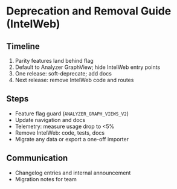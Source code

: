 # Deprecation and Removal Guide (IntelWeb)

## Timeline
1) Parity features land behind flag
2) Default to Analyzer GraphView; hide IntelWeb entry points
3) One release: soft-deprecate; add docs
4) Next release: remove IntelWeb code and routes

## Steps
- Feature flag guard (`ANALYZER_GRAPH_VIEWS_V2`)
- Update navigation and docs
- Telemetry: measure usage drop to <5%
- Remove IntelWeb: code, tests, docs
- Migrate any data or export a one-off importer

## Communication
- Changelog entries and internal announcement
- Migration notes for team
